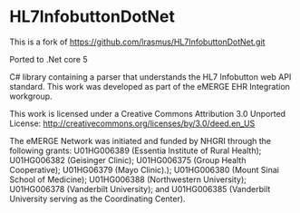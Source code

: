 HL7InfobuttonDotNet
===================

This is a fork of  https://github.com/lrasmus/HL7InfobuttonDotNet.git

Ported to .Net core 5


C# library containing a parser that understands the HL7 Infobutton web API standard.  This work was developed as part of the eMERGE EHR Integration workgroup. 

This work is licensed under a Creative Commons Attribution 3.0 Unported License:
http://creativecommons.org/licenses/by/3.0/deed.en_US


The eMERGE Network was initiated and funded by NHGRI through the following grants: U01HG006389 (Essentia Institute of Rural Health); U01HG006382 (Geisinger Clinic);  U01HG006375 (Group Health Cooperative); U01HG06379 (Mayo Clinic).); U01HG006380 (Mount Sinai School of Medicine); U01HG006388 (Northwestern University); U01HG006378 (Vanderbilt University); and U01HG006385 (Vanderbilt University serving as the Coordinating Center).
